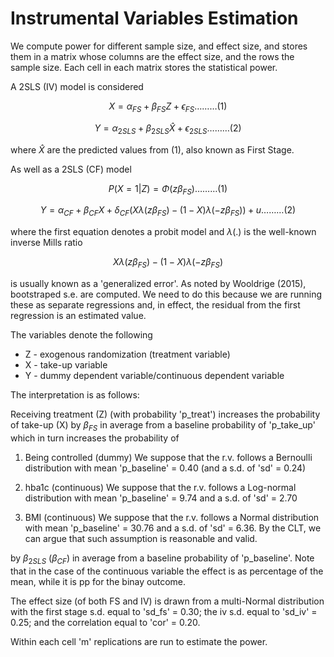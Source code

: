 # Instrumental Variables Estimation

We compute power for different sample size, and effect size, and stores them in a matrix whose columns are the effect size, and the rows the sample size. Each cell in each matrix stores the statistical power.

A 2SLS (IV) model is considered
			
$$X = \alpha_{FS} + \beta_{FS} Z + \epsilon_{FS} \ldots\ldots\ldots (1)$$

$$Y = \alpha_{2SLS} + \beta_{2SLS} \hat{X} + \epsilon_{2SLS} \ldots\ldots\ldots (2)$$

where $\hat{X}$ are the predicted values from (1), also known as First Stage.

As well as a 2SLS (CF) model
			
$$P(X = 1 | Z) = \Phi(z\beta_{FS}) \ldots\ldots\ldots (1)$$

$$Y = \alpha_{CF} + \beta_{CF} X + \delta_{CF}(X\lambda(z\beta_{FS})-(1-X)\lambda(-z\beta_{FS})) + u \ldots\ldots\ldots	(2)$$
				
where the first equation denotes a probit model and $\lambda(.)$ is the well-known inverse Mills ratio 

$$X\lambda(z\beta_{FS})-(1-X)\lambda(-z\beta_{FS})$$

is usually known as a 'generalized error'. As noted by Wooldrige (2015), bootstraped s.e. are computed. We need to do this because we are running these as separate regressions and, in effect, the residual from the first regression is an estimated value. 
				
The variables denote the following
- Z - exogenous randomization (treatment variable)
- X - take-up variable
- Y - dummy dependent variable/continuous dependent variable
			
The interpretation is as follows:

Receiving treatment (Z) (with probability 'p_treat') increases the probability of take-up (X) by $\beta_{FS}$ in average from a baseline probability of 'p_take_up' which in turn increases the probability of 

  1. Being controlled (dummy)
      We suppose that the r.v. follows a Bernoulli distribution with mean 'p_baseline' = 0.40 (and a s.d. of 'sd' = 0.24)

  2. hba1c (continuous)
      We suppose that the r.v. follows a Log-normal distribution with mean 'p_baseline' = 9.74 and a s.d. of 'sd' = 2.70 

  3. BMI (continuous)
      We suppose that the r.v. follows a Normal distribution with mean 'p_baseline' = 30.76 and a s.d. of 'sd' = 6.36. By the CLT, we can argue that such assumption is reasonable and valid. 
      
by $\beta_{2SLS}$ ($\beta_{CF}$) in average from a baseline probability of 'p_baseline'. Note that in the case of the continuous variable the effect is as percentage of the mean, while it is pp for the binay outcome.
	
The effect size (of both FS and IV) is drawn from a multi-Normal distribution	with the first stage s.d. equal to 'sd_fs' = 0.30; the iv s.d. equal to 'sd_iv' = 0.25; and the correlation equal to 'cor' = 0.20.

Within each cell 'm' replications are run to estimate the power.
